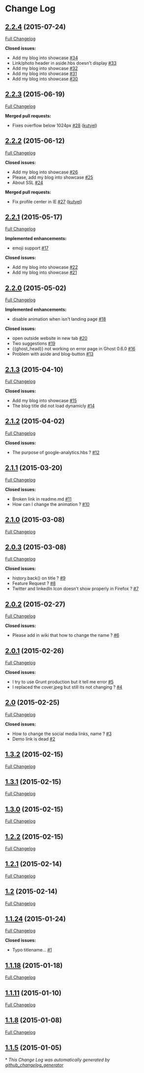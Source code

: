 # Change Log

## [2.2.4](https://github.com/Kikobeats/uno-zen/tree/2.2.4) (2015-07-24)
[Full Changelog](https://github.com/Kikobeats/uno-zen/compare/2.2.3...2.2.4)

**Closed issues:**

- Add my blog into showcase [\#34](https://github.com/Kikobeats/uno-zen/issues/34)
- Link/photo header in aside.hbs doesn't display [\#33](https://github.com/Kikobeats/uno-zen/issues/33)
- Add my blog into showcase [\#32](https://github.com/Kikobeats/uno-zen/issues/32)
- Add my blog into showcase [\#31](https://github.com/Kikobeats/uno-zen/issues/31)
- Add my blog into showcase [\#30](https://github.com/Kikobeats/uno-zen/issues/30)

## [2.2.3](https://github.com/Kikobeats/uno-zen/tree/2.2.3) (2015-06-19)
[Full Changelog](https://github.com/Kikobeats/uno-zen/compare/2.2.2...2.2.3)

**Merged pull requests:**

- Fixes overflow below 1024px [\#28](https://github.com/Kikobeats/uno-zen/pull/28) ([kutyel](https://github.com/kutyel))

## [2.2.2](https://github.com/Kikobeats/uno-zen/tree/2.2.2) (2015-06-12)
[Full Changelog](https://github.com/Kikobeats/uno-zen/compare/2.2.1...2.2.2)

**Closed issues:**

- Add my blog into showcase [\#26](https://github.com/Kikobeats/uno-zen/issues/26)
- Please, add my blog into showcase [\#25](https://github.com/Kikobeats/uno-zen/issues/25)
- About SSL [\#24](https://github.com/Kikobeats/uno-zen/issues/24)

**Merged pull requests:**

- Fix profile center in IE [\#27](https://github.com/Kikobeats/uno-zen/pull/27) ([kutyel](https://github.com/kutyel))

## [2.2.1](https://github.com/Kikobeats/uno-zen/tree/2.2.1) (2015-05-17)
[Full Changelog](https://github.com/Kikobeats/uno-zen/compare/2.2.0...2.2.1)

**Implemented enhancements:**

- emoji support [\#17](https://github.com/Kikobeats/uno-zen/issues/17)

**Closed issues:**

- Add my blog into showcase [\#22](https://github.com/Kikobeats/uno-zen/issues/22)
- Add my blog into showcase [\#21](https://github.com/Kikobeats/uno-zen/issues/21)

## [2.2.0](https://github.com/Kikobeats/uno-zen/tree/2.2.0) (2015-05-02)
[Full Changelog](https://github.com/Kikobeats/uno-zen/compare/2.1.3...2.2.0)

**Implemented enhancements:**

- disable animation when isn't landing page [\#18](https://github.com/Kikobeats/uno-zen/issues/18)

**Closed issues:**

- open outside website in new tab [\#20](https://github.com/Kikobeats/uno-zen/issues/20)
- Two suggestions [\#19](https://github.com/Kikobeats/uno-zen/issues/19)
- {{ghost\_head}} not working on error page in Ghost 0.6.0 [\#16](https://github.com/Kikobeats/uno-zen/issues/16)
- Problem with aside and blog-button [\#13](https://github.com/Kikobeats/uno-zen/issues/13)

## [2.1.3](https://github.com/Kikobeats/uno-zen/tree/2.1.3) (2015-04-10)
[Full Changelog](https://github.com/Kikobeats/uno-zen/compare/2.1.2...2.1.3)

**Closed issues:**

- Add my blog into showcase [\#15](https://github.com/Kikobeats/uno-zen/issues/15)
- The blog title did not load dynamicly [\#14](https://github.com/Kikobeats/uno-zen/issues/14)

## [2.1.2](https://github.com/Kikobeats/uno-zen/tree/2.1.2) (2015-04-02)
[Full Changelog](https://github.com/Kikobeats/uno-zen/compare/2.1.1...2.1.2)

**Closed issues:**

- The purpose of google-analytics.hbs  ?  [\#12](https://github.com/Kikobeats/uno-zen/issues/12)

## [2.1.1](https://github.com/Kikobeats/uno-zen/tree/2.1.1) (2015-03-20)
[Full Changelog](https://github.com/Kikobeats/uno-zen/compare/2.1.0...2.1.1)

**Closed issues:**

- Broken link in readme.md [\#11](https://github.com/Kikobeats/uno-zen/issues/11)
- How can I change the animation ?  [\#10](https://github.com/Kikobeats/uno-zen/issues/10)

## [2.1.0](https://github.com/Kikobeats/uno-zen/tree/2.1.0) (2015-03-08)
[Full Changelog](https://github.com/Kikobeats/uno-zen/compare/2.0.3...2.1.0)

## [2.0.3](https://github.com/Kikobeats/uno-zen/tree/2.0.3) (2015-03-08)
[Full Changelog](https://github.com/Kikobeats/uno-zen/compare/2.0.2...2.0.3)

**Closed issues:**

- history.back\(\) on title ?  [\#9](https://github.com/Kikobeats/uno-zen/issues/9)
- Feature Request ?  [\#8](https://github.com/Kikobeats/uno-zen/issues/8)
- Twitter and linkedIn Icon doesn't show properly in Firefox ? [\#7](https://github.com/Kikobeats/uno-zen/issues/7)

## [2.0.2](https://github.com/Kikobeats/uno-zen/tree/2.0.2) (2015-02-27)
[Full Changelog](https://github.com/Kikobeats/uno-zen/compare/2.0.1...2.0.2)

**Closed issues:**

- Please add in wiki that how to change the name ?  [\#6](https://github.com/Kikobeats/uno-zen/issues/6)

## [2.0.1](https://github.com/Kikobeats/uno-zen/tree/2.0.1) (2015-02-26)
[Full Changelog](https://github.com/Kikobeats/uno-zen/compare/2.0...2.0.1)

**Closed issues:**

- I try to use Grunt production but it tell me error [\#5](https://github.com/Kikobeats/uno-zen/issues/5)
- I replaced the cover.jpeg but still its not changing ? [\#4](https://github.com/Kikobeats/uno-zen/issues/4)

## [2.0](https://github.com/Kikobeats/uno-zen/tree/2.0) (2015-02-25)
[Full Changelog](https://github.com/Kikobeats/uno-zen/compare/1.3.2...2.0)

**Closed issues:**

- How to change the social media links, name ?  [\#3](https://github.com/Kikobeats/uno-zen/issues/3)
- Demo link is dead [\#2](https://github.com/Kikobeats/uno-zen/issues/2)

## [1.3.2](https://github.com/Kikobeats/uno-zen/tree/1.3.2) (2015-02-15)
[Full Changelog](https://github.com/Kikobeats/uno-zen/compare/1.3.1...1.3.2)

## [1.3.1](https://github.com/Kikobeats/uno-zen/tree/1.3.1) (2015-02-15)
[Full Changelog](https://github.com/Kikobeats/uno-zen/compare/1.3.0...1.3.1)

## [1.3.0](https://github.com/Kikobeats/uno-zen/tree/1.3.0) (2015-02-15)
[Full Changelog](https://github.com/Kikobeats/uno-zen/compare/1.2.2...1.3.0)

## [1.2.2](https://github.com/Kikobeats/uno-zen/tree/1.2.2) (2015-02-15)
[Full Changelog](https://github.com/Kikobeats/uno-zen/compare/1.2.1...1.2.2)

## [1.2.1](https://github.com/Kikobeats/uno-zen/tree/1.2.1) (2015-02-14)
[Full Changelog](https://github.com/Kikobeats/uno-zen/compare/1.2...1.2.1)

## [1.2](https://github.com/Kikobeats/uno-zen/tree/1.2) (2015-02-14)
[Full Changelog](https://github.com/Kikobeats/uno-zen/compare/1.1.24...1.2)

## [1.1.24](https://github.com/Kikobeats/uno-zen/tree/1.1.24) (2015-01-24)
[Full Changelog](https://github.com/Kikobeats/uno-zen/compare/1.1.18...1.1.24)

**Closed issues:**

- Typo titlename... [\#1](https://github.com/Kikobeats/uno-zen/issues/1)

## [1.1.18](https://github.com/Kikobeats/uno-zen/tree/1.1.18) (2015-01-18)
[Full Changelog](https://github.com/Kikobeats/uno-zen/compare/1.1.11...1.1.18)

## [1.1.11](https://github.com/Kikobeats/uno-zen/tree/1.1.11) (2015-01-10)
[Full Changelog](https://github.com/Kikobeats/uno-zen/compare/1.1.8...1.1.11)

## [1.1.8](https://github.com/Kikobeats/uno-zen/tree/1.1.8) (2015-01-08)
[Full Changelog](https://github.com/Kikobeats/uno-zen/compare/1.1.5...1.1.8)

## [1.1.5](https://github.com/Kikobeats/uno-zen/tree/1.1.5) (2015-01-05)


\* *This Change Log was automatically generated by [github_changelog_generator](https://github.com/skywinder/Github-Changelog-Generator)*